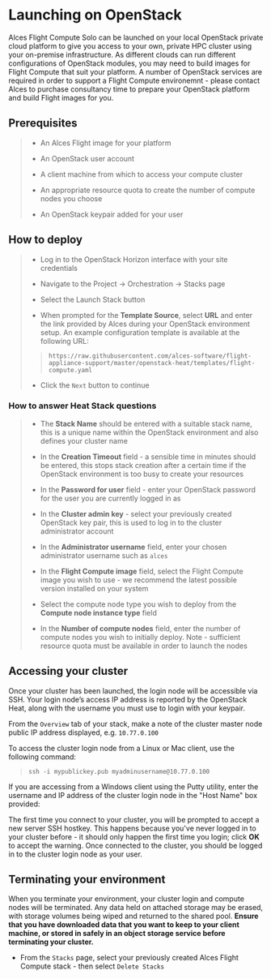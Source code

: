 # Launching on OpenStack
Alces Flight Compute Solo can be launched on your local OpenStack private cloud platform to give you access to your own, private HPC cluster using your on-premise infrastructure. As different clouds can run different configurations of OpenStack modules, you may need to build images for Flight Compute that suit your platform. A number of OpenStack services are required in order to support a Flight Compute environemnt - please contact Alces to purchase consultancy time to prepare your OpenStack platform and build Flight images for you.

## Prerequisites
> - An Alces Flight image for your platform
> 
> - An OpenStack user account
> 
> - A client machine from which to access your compute cluster
> 
> - An appropriate resource quota to create the number of compute nodes you choose
> 
> - An OpenStack keypair added for your user

## How to deploy
> - Log in to the OpenStack Horizon interface with your site credentials
> 
> - Navigate to the Project -> Orchestration -> Stacks page
> 
> - Select the Launch Stack button
> 
> - When prompted for the **Template Source**, select **URL** and enter the link provided by Alces during your OpenStack environment setup. An example configuration template is available at the following URL:
> 
> > `https://raw.githubusercontent.com/alces-software/flight-appliance-support/master/openstack-heat/templates/flight-compute.yaml`
> 
> - Click the `Next` button to continue

### How to answer Heat Stack questions
> - The **Stack Name** should be entered with a suitable stack name, this is a unique name within the OpenStack environment and also defines your cluster name
> 
> - In the **Creation Timeout** field - a sensible time in minutes should be entered, this stops stack creation after a certain time if the OpenStack environment is too busy to create your resources
> 
> - In the **Password for user** field - enter your OpenStack password for the user you are currently logged in as
> 
> - In the **Cluster admin key** - select your previously created OpenStack key pair, this is used to log in to the cluster administrator account
> 
> - In the **Administrator username** field, enter your chosen administrator username such as `alces`
> 
> - In the **Flight Compute image** field, select the Flight Compute image you wish to use - we recommend the latest possible version installed on your system
> 
> - Select the compute node type you wish to deploy from the **Compute node instance type** field
> 
> - In the **Number of compute nodes** field, enter the number of compute nodes you wish to initially deploy. Note - sufficient resource quota must be available in order to launch the nodes

## Accessing your cluster
Once your cluster has been launched, the login node will be accessible via SSH. Your login node’s access IP address is reported by the OpenStack Heat, along with the username you must use to login with your keypair.

From the `Overview` tab of your stack, make a note of the cluster master node public IP address displayed, e.g. `10.77.0.100`

To access the cluster login node from a Linux or Mac client, use the following command:

> `ssh -i mypublickey.pub myadminusername@10.77.0.100`

If you are accessing from a Windows client using the Putty utility, enter the username and IP address of the cluster login node in the "Host Name" box provided:

The first time you connect to your cluster, you will be prompted to accept a new server SSH hostkey. This happens because you've never logged in to your cluster before - it should only happen the first time you login; click **OK** to accept the warning. Once connected to the cluster, you should be logged in to the cluster login node as your user.

## Terminating your environment
When you terminate your environment, your cluster login and compute nodes will be terminated. Any data held on attached storage may be erased, with storage volumes being wiped and returned to the shared pool. **Ensure that you have downloaded data that you want to keep to your client machine, or stored in safely in an object storage service before terminating your cluster.**

- From the `Stacks` page, select your previously created Alces Flight Compute stack - then select `Delete Stacks`

